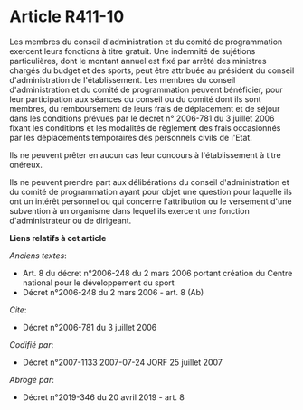 # Article R411-10

Les membres du conseil d'administration et du comité de programmation exercent leurs fonctions à titre gratuit. Une indemnité
de sujétions particulières, dont le montant annuel est fixé par arrêté des ministres chargés du budget et des sports, peut
être attribuée au président du conseil d'administration de l'établissement. Les membres du conseil d'administration et du
comité de programmation peuvent bénéficier, pour leur participation aux séances du conseil ou du comité dont ils sont
membres, du remboursement de leurs frais de déplacement et de séjour dans les conditions prévues par le décret n° 2006-781 du
3 juillet 2006 fixant les conditions et les modalités de règlement des frais occasionnés par les déplacements temporaires des
personnels civils de l'Etat.

Ils ne peuvent prêter en aucun cas leur concours à l'établissement à titre onéreux.

Ils ne peuvent prendre part aux délibérations du conseil d'administration et du comité de programmation ayant pour objet une
question pour laquelle ils ont un intérêt personnel ou qui concerne l'attribution ou le versement d'une subvention à un
organisme dans lequel ils exercent une fonction d'administrateur ou de dirigeant.

**Liens relatifs à cet article**

_Anciens textes_:

  - Art. 8 du décret n°2006-248 du 2 mars 2006 portant création du Centre national pour le développement du sport
  - Décret n°2006-248 du 2 mars 2006 - art. 8 (Ab)

_Cite_:

  - Décret n°2006-781 du 3 juillet 2006

_Codifié par_:

  - Décret n°2007-1133 2007-07-24 JORF 25 juillet 2007

_Abrogé par_:

  - Décret n°2019-346 du 20 avril 2019 - art. 8
